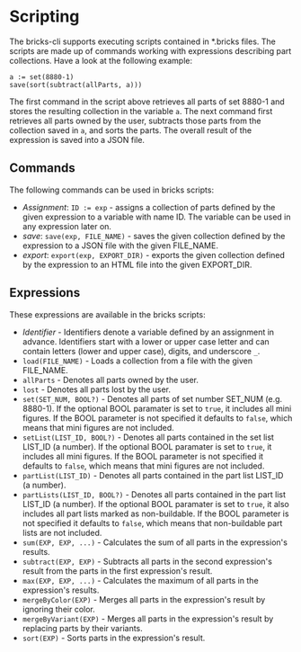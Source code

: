 # Scripting

The bricks-cli supports executing scripts contained in *.bricks files. The scripts are made up of commands working with expressions describing part collections. Have a look at the following example:

    a := set(8880-1)
    save(sort(subtract(allParts, a)))

The first command in the script above retrieves all parts of set 8880-1 and stores the resulting collection in the variable `a`. The next command first retrieves all parts owned by the user, subtracts those parts from the collection saved in `a`, and sorts the parts. The overall result of the expression is saved into a JSON file.

## Commands

The following commands can be used in bricks scripts:

* *Assignment*: `ID := exp` - assigns a collection of parts defined by the given expression to a variable with name ID. The variable can be used in any expression later on.
* *save*: `save(exp, FILE_NAME)` - saves the given collection defined by the expression to a JSON file with the given FILE_NAME.
* *export*: `export(exp, EXPORT_DIR)` - exports the given collection defined by the expression to an HTML file into the given EXPORT_DIR.

## Expressions

These expressions are available in the bricks scripts:

* *Identifier* - Identifiers denote a variable defined by an assignment in advance. Identifiers start with a lower or upper case letter and can contain letters (lower and upper case), digits, and underscore `_`.
* `load(FILE_NAME)` - Loads a collection from a file with the given FILE_NAME.
* `allParts` - Denotes all parts owned by the user.
* `lost` - Denotes all parts lost by the user.
* `set(SET_NUM, BOOL?)` - Denotes all parts of set number SET_NUM (e.g. 8880-1). If the optional BOOL paramater is set to `true`, it includes all mini figures. If the BOOL parameter is not specified it defaults to `false`, which means that mini figures are not included.
* `setList(LIST_ID, BOOL?)` - Denotes all parts contained in the set list LIST_ID (a number). If the optional BOOL paramater is set to `true`, it includes all mini figures. If the BOOL parameter is not specified it defaults to `false`, which means that mini figures are not included.
* `partList(LIST_ID)` - Denotes all parts contained in the part list LIST_ID (a number).
* `partLists(LIST_ID, BOOL?)` - Denotes all parts contained in the part list LIST_ID (a number). If the optional BOOL paramater is set to `true`, it also includes all part lists marked as non-buildable. If the BOOL parameter is not specified it defaults to `false`, which means that non-buildable part lists are not included.
* `sum(EXP, EXP, ...)` - Calculates the sum of all parts in the expression's results.
* `subtract(EXP, EXP)` - Subtracts all parts in the second expression's result from the parts in the first expression's result.
* `max(EXP, EXP, ...)` - Calculates the maximum of all parts in the expression's results.
* `mergeByColor(EXP)` - Merges all parts in the expression's result by ignoring their color.
* `mergeByVariant(EXP)` - Merges all parts in the expression's result by replacing parts by their variants.
* `sort(EXP)` - Sorts parts in the expression's result.
